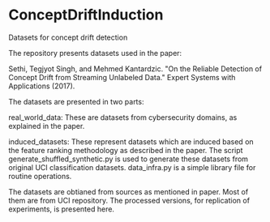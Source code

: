 # ConceptDriftInduction
Datasets for concept drift detection

The repository presents datasets used in the paper: 

Sethi, Tegjyot Singh, and Mehmed Kantardzic. "On the Reliable Detection of Concept Drift from Streaming Unlabeled Data." Expert Systems with Applications (2017).

The datasets are presented in two parts:

real_world_data: These are datasets from cybersecurity domains, as explained in the paper. 

induced_datasets: These represent datasets which are induced based on the feature ranking methodology as described in the paper. 
The script generate_shuffled_synthetic.py is used to generate these datasets from original UCI classification datasets. data_infra.py is a simple library file for routine operations. 

The datasets are obtianed from sources as mentioned in paper. Most of them are from UCI repository. The processed versions, for replication of experiments, is presented here. 
